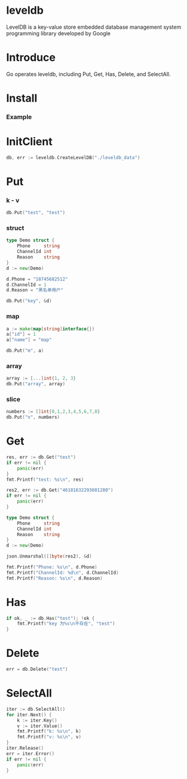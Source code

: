 # leveldb

LevelDB is a key-value store embedded database management system programming library developed by Google

# Introduce
Go operates leveldb, including Put, Get, Has, Delete, and SelectAll.

# Install



### Example

# InitClient

```go
db, err := leveldb.CreateLevelDB("./leveldb_data")
```

# Put
### k - v
```go
db.Put("test", "test")
```

### struct
```go
type Demo struct {
    Phone     string
    ChannelId int
    Reason    string
}
d := new(Demo)

d.Phone = "18745682512"
d.ChannelId = 1
d.Reason = "黑名单用户"

db.Put("key", &d)
```
### map
```go
a := make(map[string]interface{})
a["id"] = 1
a["name"] = "map"

db.Put("m", a)
```
### array
```go
array := [...]int{1, 2, 3}
db.Put("array", array)
```

### slice
```go
numbers := []int{0,1,2,3,4,5,6,7,8}
db.Put("n", numbers)
```

# Get
```go
res, err := db.Get("test")
if err != nil {
    panic(err)
}
fmt.Printf("test: %s\n", res)

res2, err := db.Get("46181632293601280")
if err != nil {
    panic(err)
}

type Demo struct {
    Phone     string
    ChannelId int
    Reason    string
}
d := new(Demo)

json.Unmarshal([]byte(res2), &d)

fmt.Printf("Phone: %s\n", d.Phone)
fmt.Printf("ChannelId: %d\n", d.ChannelId)
fmt.Printf("Reason: %s\n", d.Reason)
```

# Has
```go
if ok, _ := db.Has("test"); !ok {
	fmt.Printf("key 为%s\n不存在", "test")
}
```

# Delete
```go
err = db.Delete("test")
```
# SelectAll
```go
iter := db.SelectAll()
for iter.Next() {
    k := iter.Key()
    v := iter.Value()
    fmt.Printf("k: %s\n", k)
    fmt.Printf("v: %s\n", v)
}
iter.Release()
err = iter.Error()
if err != nil {
    panic(err)
}
```


